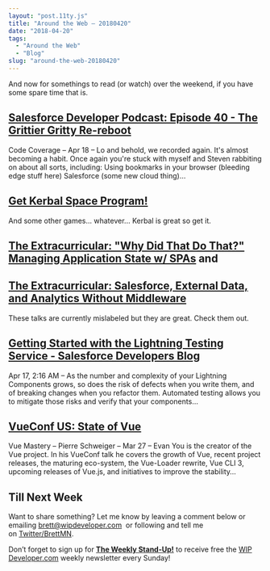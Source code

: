 ```yaml
---
layout: "post.11ty.js"
title: "Around the Web – 20180420"
date: "2018-04-20"
tags: 
  - "Around the Web"
  - "Blog"
slug: "around-the-web-20180420"
---
```


And now for somethings to read (or watch) over the weekend, if you have some spare time that is.

## [Salesforce Developer Podcast: Episode 40 - The Grittier Gritty Re-reboot](http://podcast.codecoverage.org/episode-40-the-grittier-gritty-re-reboot)

Code Coverage – Apr 18 – Lo and behold, we recorded again. It's almost becoming a habit. Once again you're stuck with myself and Steven rabbiting on about all sorts, including: Using bookmarks in your browser (bleeding edge stuff here) Salesforce (some new cloud thing)…

## [Get Kerbal Space Program!](https://www.humblebundle.com/monthly?partner=wipdeveloper)

And some other games... whatever... Kerbal is great so get it.

## [The Extracurricular: "Why Did That Do That?" Managing Application State w/ SPAs](https://www.youtube.com/watch?v=VDWAirLNOgQ&index=40&t=0s) and

## [The Extracurricular: Salesforce, External Data, and Analytics Without Middleware](https://www.youtube.com/watch?v=ZeRR4ZU_qKs)

These talks are currently mislabeled but they are great. Check them out.

## [Getting Started with the Lightning Testing Service - Salesforce Developers Blog](https://developer.salesforce.com/blogs/2018/04/getting-started-with-the-lightning-testing-service.html)

Apr 17, 2:16 AM – As the number and complexity of your Lightning Components grows, so does the risk of defects when you write them, and of breaking changes when you refactor them. Automated testing allows you to mitigate those risks and verify that your components…

## [VueConf US: State of Vue](https://www.vuemastery.com/conferences/vueconf-2018/opening-keynote-evan-you/)

Vue Mastery – Pierre Schweiger – Mar 27 – Evan You is the creator of the Vue project. In his VueConf talk he covers the growth of Vue, recent project releases, the maturing eco-system, the Vue-Loader rewrite, Vue CLI 3, upcoming releases of Vue.js, and initiatives to improve the stability…

## Till Next Week

Want to share something? Let me know by leaving a comment below or emailing [brett@wipdeveloper.com](mailto:brett@wipdeveloper.com)  or following and tell me on [Twitter/BrettMN](https://twitter.com/BrettMN).

Don’t forget to sign up for **[The Weekly Stand-Up!](https://wipdeveloper.wpcomstaging.com/newsletter/)** to receive free the [WIP Developer.com](https://wipdeveloper.wpcomstaging.com/) weekly newsletter every Sunday!
